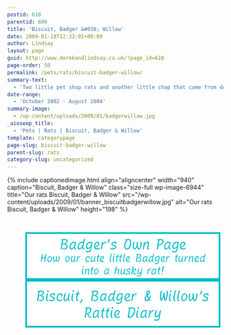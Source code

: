```yaml
---
postid: 610
parentid: 606
title: 'Biscuit, Badger &#038; Willow'
date: 2009-01-18T12:33:01+00:00
author: Lindsay
layout: page
guid: http://www.derekandlindsay.co.uk/?page_id=610
page-order: 50
permalink: /pets/rats/biscuit-badger-willow/
summary-text:
  - 'Two little pet shop rats and another little chap that came from down the woods!  This troublesome trio got into all kinds of mischief, so much mischief they kept a diary of their silly adventures.'
date-range:
  - 'October 2002 - August 2004'
summary-image:
  - /wp-content/uploads/2009/01/badgerwillow.jpg
_aioseop_title:
  - 'Pets | Rats | Biscuit, Badger & Willow'
template: categorypage
page-slug: biscuit-badger-willow
parent-slug: rats
category-slug: uncategorized
---
```

{% include captionedimage.html align="aligncenter" width="940" caption="Biscuit, Badger & Willow" class="size-full wp-image-6944" title="Our rats Biscuit, Badger & Willow" src="/wp-content/uploads/2009/01/banner_biscuitbadgerwillow.jpg" alt="Our rats Biscuit, Badger & Willow" height="198" %} 

<p style="float: none;">
  &nbsp;
</p>

[<img style="float: right;" src="/wp-content/uploads/2009/01/button_husky.png" alt="Badger's Own Page - How our cute little Badger turned into a husky rat!" width="470" height="111" class="alignnone size-full wp-image-10128" />](/badger-the-husky-rat/)

[<img style="float: right;" src="/wp-content/uploads/2009/01/button_diary.png" alt="Biscuit, Badger & Willows Rattie Diary" width="470" height="111" class="alignnone size-full wp-image-10127" />](/biscuit-badger-willows-diary/)

<p style="float: none;">
  &nbsp;
</p>